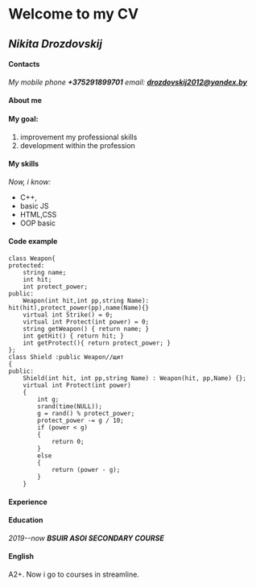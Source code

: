 # Welcome to my CV #
## *Nikita Drozdovskij* ##
#### Contacts ####
 *My mobile phone **+375291899701** email: **drozdovskij2012@yandex.by***
 #### About me ####

#### My goal: ####
 1. improvement my professional skills 
 2. development within the profession
 
#### My skills ####
 *Now, i know:*
  * C++,
   * basic JS
   * HTML,CSS
   * OOP basic
   
#### Code example #### 
```
class Weapon{
protected:
	string name;
	int hit;
	int protect_power;
public:
	Weapon(int hit,int pp,string Name): hit(hit),protect_power(pp),name(Name){}
	virtual int Strike() = 0;
	virtual int Protect(int power) = 0;
	string getWeapon() { return name; }
	int getHit() { return hit; }
	int getProtect(){ return protect_power; }
};
class Shield :public Weapon//щит
{
public:
	Shield(int hit, int pp,string Name) : Weapon(hit, pp,Name) {};
	virtual int Protect(int power)
	{
		int g;
		srand(time(NULL));
		g = rand() % protect_power;
		protect_power -= g / 10;
		if (power < g)
		{
			return 0;
		}
		else
		{
			return (power - g);
		}
	}
```
#### Experience ####

#### Education ####
*2019--now **BSUIR ASOI SECONDARY COURSE***
#### English ####
 A2+. Now i go to courses in streamline.